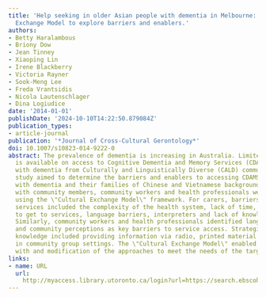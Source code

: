 ```yaml
---
title: 'Help seeking in older Asian people with dementia in Melbourne: using the Cultural
  Exchange Model to explore barriers and enablers.'
authors:
- Betty Haralambous
- Briony Dow
- Jean Tinney
- Xiaoping Lin
- Irene Blackberry
- Victoria Rayner
- Sook-Meng Lee
- Freda Vrantsidis
- Nicola Lautenschlager
- Dina Logiudice
date: '2014-01-01'
publishDate: '2024-10-10T14:22:50.879084Z'
publication_types:
- article-journal
publication: '*Journal of Cross-Cultural Gerontology*'
doi: 10.1007/s10823-014-9222-0
abstract: The prevalence of dementia is increasing in Australia. Limited research
  is available on access to Cognitive Dementia and Memory Services (CDAMS) for people
  with dementia from Culturally and Linguistically Diverse (CALD) communities. This
  study aimed to determine the barriers and enablers to accessing CDAMS for people
  with dementia and their families of Chinese and Vietnamese backgrounds. Consultations
  with community members, community workers and health professionals were conducted
  using the \"Cultural Exchange Model\" framework. For carers, barriers to accessing
  services included the complexity of the health system, lack of time, travel required
  to get to services, language barriers, interpreters and lack of knowledge of services.
  Similarly, community workers and health professionals identified language, interpreters,
  and community perceptions as key barriers to service access. Strategies to increase
  knowledge included providing information via radio, printed material and education
  in community group settings. The \"Cultural Exchange Model\" enabled engagement
  with and modification of the approaches to meet the needs of the targeted CALD communities.
links:
- name: URL
  url: 
    http://myaccess.library.utoronto.ca/login?url=https://search.ebscohost.com/login.aspx?direct=true&db=cin20&AN=104022783&site=ehost-live
---
```

